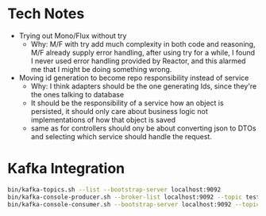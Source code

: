 # Tech Notes

* Trying out Mono/Flux without try
    * Why: M/F with try add much complexity in both code and reasoning, M/F already supply error handling, after using
      try for a while, I found I never used error handling provided by Reactor, and this alarmed me that I might be
      doing something wrong.
* Moving id generation to become repo responsibility instead of service
    * Why: I think adapters should be the one generating Ids, since they're the ones talking to database
    * It should be the responsibility of a service how an object is persisted, it should only care about business logic
      not implementations of how that object is saved
    * same as for controllers should ony be about converting json to DTOs and selecting which service should handle the
      request.

# Kafka Integration

```bash
bin/kafka-topics.sh --list --bootstrap-server localhost:9092
bin/kafka-console-producer.sh --broker-list localhost:9092 --topic test
bin/kafka-console-consumer.sh --bootstrap-server localhost:9092 --topic test --from-beginning
```